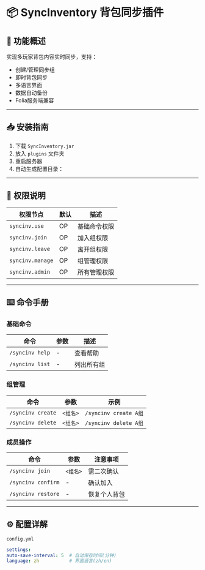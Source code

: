# 📦 SyncInventory 背包同步插件

## 🎯 功能概述
实现多玩家背包内容实时同步，支持：
- 创建/管理同步组
- 即时背包同步
- 多语言界面
- 数据自动备份
- Folia服务端兼容

---

## 📥 安装指南
1. 下载 `SyncInventory.jar`
2. 放入 `plugins` 文件夹
3. 重启服务器
4. 自动生成配置目录：

---

## 🔐 权限说明

| 权限节点 | 默认 | 描述 |
|---------|------|------|
| `syncinv.use` | OP | 基础命令权限 |
| `syncinv.join` | OP | 加入组权限 | 
| `syncinv.leave` | OP | 离开组权限 |
| `syncinv.manage` | OP | 组管理权限 |
| `syncinv.admin` | OP | 所有管理权限 |

---

## ⌨️ 命令手册

### 基础命令
| 命令 | 参数 | 描述 |
|------|------|------|
| `/syncinv help` | - | 查看帮助 |
| `/syncinv list` | - | 列出所有组 |

### 组管理
| 命令 | 参数 | 示例 |
|------|------|------|
| `/syncinv create` | `<组名>` | `/syncinv create A组` |
| `/syncinv delete` | `<组名>` | `/syncinv delete A组` |

### 成员操作
| 命令 | 参数 | 注意事项 |
|------|------|----------|
| `/syncinv join` | `<组名>` | 需二次确认 |
| `/syncinv confirm` | - | 确认加入 |
| `/syncinv restore` | - | 恢复个人背包 |

---

## ⚙️ 配置详解
`config.yml`
```yaml
settings:
auto-save-interval: 5  # 自动保存时间(分钟)
language: zh           # 界面语言(zh/en)
